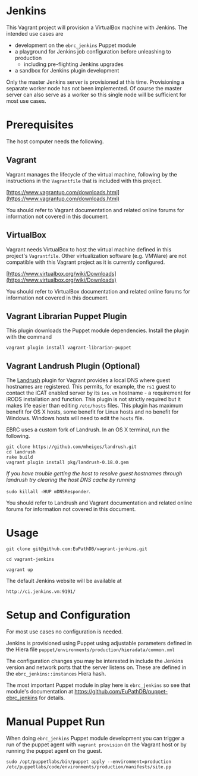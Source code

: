 # Jenkins

This Vagrant project will provision a VirtualBox machine with Jenkins.
The intended use cases are

  - development on the `ebrc_jenkins` Puppet module
  - a playground for Jenkins job configuration before unleashing to production
    - including pre-flighting Jenkins upgrades
  - a sandbox for Jenkins plugin development

Only the master Jenkins server is provisioned at this time. Provisioning
a separate worker node has not been implemented. Of course the master
server can also serve as a worker so this single node will be sufficient
for most use cases.

Prerequisites
=====

The host computer needs the following.

Vagrant
---------------

Vagrant manages the lifecycle of the virtual machine, following by the instructions in the `Vagrantfile` that is included with this project.

[https://www.vagrantup.com/downloads.html](https://www.vagrantup.com/downloads.html)

You should refer to Vagrant documentation and related online forums for information not covered in this document.

VirtualBox
------------------

Vagrant needs VirtualBox to host the virtual machine defined in this project's `Vagrantfile`. Other virtualization software (e.g. VMWare) are not compatible with this Vagrant project as it is currently configured.

[https://www.virtualbox.org/wiki/Downloads](https://www.virtualbox.org/wiki/Downloads)

You should refer to VirtualBox documentation and related online forums for information not covered in this document.

Vagrant Librarian Puppet Plugin
--------------------------------------

This plugin downloads the Puppet module dependencies. Install the plugin with the command

    vagrant plugin install vagrant-librarian-puppet

Vagrant Landrush Plugin (Optional)
--------------------------------------

The [Landrush](https://github.com/phinze/landrush) plugin for Vagrant
provides a local DNS where guest hostnames are registered. This permits,
for example, the `rs1` guest to contact the iCAT enabled server by its
`ies.vm` hostname - a requirement for iRODS installation and function.
This plugin is not strictly required but it makes life easier than
editing `/etc/hosts` files. This plugin has maximum benefit for OS X
hosts, some benefit for Linux hosts and no benefit for Windows. Windows
hosts will need to edit the `hosts` file.

EBRC uses a custom fork of Landrush. In an OS X terminal, run the
following.

    git clone https://github.com/mheiges/landrush.git
    cd landrush
    rake build
    vagrant plugin install pkg/landrush-0.18.0.gem

_If you have trouble getting the host to resolve guest hostnames through landrush try clearing the host DNS cache by running_

`sudo killall -HUP mDNSResponder`.

You should refer to Landrush and Vagrant documentation and related online forums for information not covered in this document.

Usage
=======

    git clone git@github.com:EuPathDB/vagrant-jenkins.git

    cd vagrant-jenkins

    vagrant up

The default Jenkins website will be available at

    http://ci.jenkins.vm:9191/

Setup and Configuration
=======

For most use cases no configuration is needed.

Jenkins is provisioned using Puppet using adjustable parameters defined
in the Hiera file `puppet/environments/production/hieradata/common.xml`

The configuration changes you may be interested in include the Jenkins
version and network ports that the server listens on. These are defined
in the `ebrc_jenkins::instances` Hiera hash.

The most important Puppet module in play here is `ebrc_jenkins` so see
that module's documentation at
https://github.com/EuPathDB/puppet-ebrc_jenkins for details.


Manual Puppet Run
=======

When doing `ebrc_jenkins` Puppet module development you can trigger a
run of the puppet agent with `vagrant provision` on the Vagrant host or
by running the puppet agent on the guest.

    sudo /opt/puppetlabs/bin/puppet apply --environment=production /etc/puppetlabs/code/environments/production/manifests/site.pp
